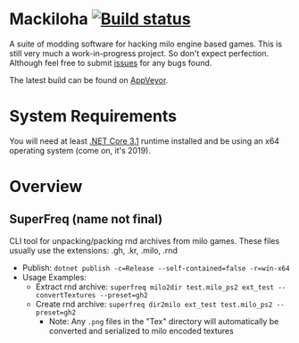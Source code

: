 # Mackiloha [![Build status](https://ci.appveyor.com/api/projects/status/toda9bnsi5ur1k4b/branch/master?svg=true)](https://ci.appveyor.com/project/PikminGuts92/mackiloha/branch/master)
A suite of modding software for hacking milo engine based games. This is still very much a work-in-progress project. So don't expect perfection. Although feel free to submit [issues](https://github.com/PikminGuts92/Mackiloha/issues) for any bugs found.

The latest build can be found on [AppVeyor](https://ci.appveyor.com/project/PikminGuts92/mackiloha/branch/master/artifacts).

# System Requirements
You will need at least [.NET Core 3.1](https://dotnet.microsoft.com/download/dotnet-core/3.1) runtime installed and be using an x64 operating system (come on, it's 2019).

# Overview
## SuperFreq (name not final)
CLI tool for unpacking/packing rnd archives from milo games. These files usually use the extensions: .gh, .kr, .milo, .rnd

- Publish: `dotnet publish -c=Release --self-contained=false -r=win-x64`
- Usage Examples:
  - Extract rnd archive: `superfreq milo2dir test.milo_ps2 ext_test --convertTextures --preset=gh2`
  - Create rnd archive: `superfreq dir2milo ext_test test.milo_ps2 --preset=gh2`
    - Note: Any `.png` files in the "Tex" directory will automatically be converted and serialized to milo encoded textures

